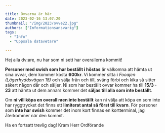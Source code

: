 ```yaml
---

title: Ovvarna är här
date: 2023-02-16 13:07:20
thumbnail: "/img/2023/ovve22.jpg"
authors: ["Informationsansvarig"]
tags: 
  - "Info"
  - "Uppsala datavetare"

---
```

Hej alla dv:are, nu har som ni sett har overallerna kommit! 

**Personer med swish som har beställt i höstas**  är välkomna att hämta ut sina ovvar, dem kommer kosta **600kr**. Vi kommer sitta i *Fooajen (Lägerhyddsvägen 18)* och sälja från och till, sväng förbi och kika så sitter säkert någon där och säljer. Ni som har beställt ovvar kommer ha till **15/3 - 23** att hämta ut dem annars kommer det **säljas till alla som inte beställt**. 

Om **ni vill köpa en overall men inte beställt** kan ni välja att köpa en som inte har ryggtrycket det finns ett **limiterat antal så först till kvarn**. 
För personer som **inte har swish** kommer det inom kort finnas en kortterminal, jag återkommer när den kommit. 

Ha en fortsatt trevlig dag!
Kram Herr Ordförande 